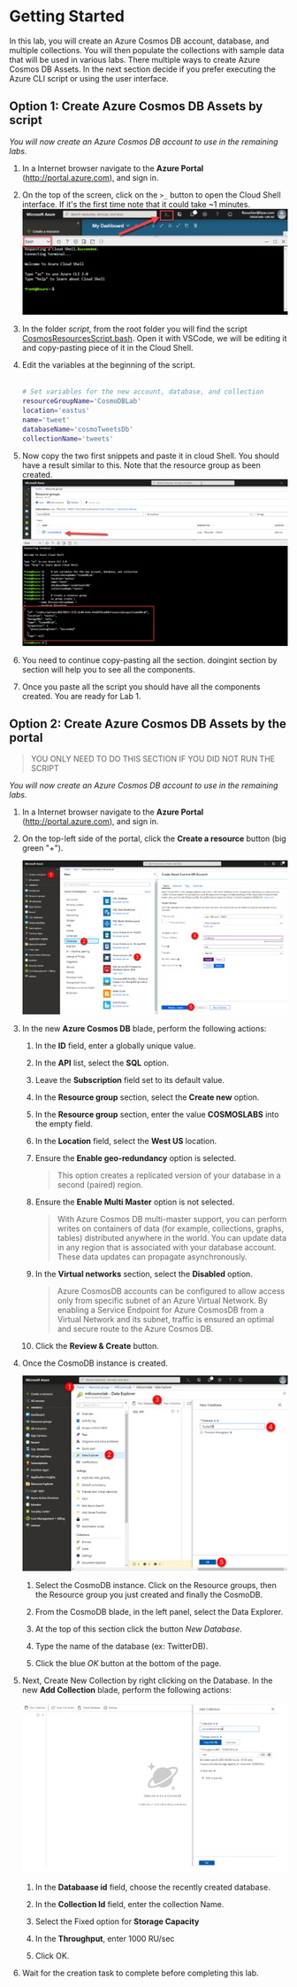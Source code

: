 # Getting Started

In this lab, you will create an Azure Cosmos DB account, database, and multiple collections. You will then populate the collections with sample data that will be used in various labs.  There multiple ways to create Azure Cosmos DB Assets. In the next section decide if you prefer executing the Azure CLI script or using the user interface.

## Option 1: Create Azure Cosmos DB Assets by script

*You will now create an Azure Cosmos DB account to use in the remaining labs.*

1. In a Internet browser navigate to the **Azure Portal** (<http://portal.azure.com>), and sign in.

1. On the top of the screen, click on the `>_` button to open the Cloud Shell interface. If it's the first time note that it could take ~1 minutes.
   ![Open the Cloud Shell](./media/OpenCloudShell.png)

1. In the folder *script*, from the root folder you will find the script [CosmosResourcesScript.bash](../scripts/CosmosResourcesScript.bash). Open it with VSCode, we will be editing it and copy-pasting piece of it in the Cloud Shell. 

1. Edit the variables at the beginning of the script. 
   ```bash
   
   # Set variables for the new account, database, and collection
   resourceGroupName='CosmoDBLab'
   location='eastus'
   name='tweet'
   databaseName='cosmoTweetsDb'
   collectionName='tweets'
   
   ```

1. Now copy the two first snippets and paste it in cloud Shell. You should have a result similar to this. Note that the resource group as been created.
   ![Open the Cloud Shell](./media/pasteResult.png)

1. You need to continue copy-pasting all the section. doingint section by section will help you to see all the components.

1. Once you paste all the script you should have all the components created. You are ready for Lab 1.

## Option 2: Create Azure Cosmos DB Assets by the portal

> YOU ONLY NEED TO DO THIS SECTION IF YOU DID NOT RUN THE SCRIPT

*You will now create an Azure Cosmos DB account to use in the remaining labs.*

1. In a Internet browser navigate to the **Azure Portal** (<http://portal.azure.com>), and sign in.

1. On the top-left side of the portal, click the **Create a resource** button (big green "+").
	
    ![Create a resource](./media/CreateAzureCosmoDB.png)

1. In the new **Azure Cosmos DB** blade, perform the following actions:

    1. In the **ID** field, enter a globally unique value.

    1. In the **API** list, select the **SQL** option.

    1. Leave the **Subscription** field set to its default value.

    1. In the **Resource group** section, select the **Create new** option.

    1. In the **Resource group** section, enter the value **COSMOSLABS**  into the empty field.

    1. In the **Location** field, select the **West US** location.

    1. Ensure the **Enable geo-redundancy** option is selected.

        > This option creates a replicated version of your database in a second (paired) region.

    1. Ensure the **Enable Multi Master** option is not selected.

        > With Azure Cosmos DB multi-master support, you can perform writes on containers of data (for example, collections, graphs, tables) distributed anywhere in the world. You can update data in any region that is associated with your database account. These data updates can propagate asynchronously. 

    1. In the **Virtual networks** section, select the **Disabled** option.

        > Azure CosmosDB accounts can be configured to allow access only from specific subnet of an Azure Virtual Network. By enabling a Service Endpoint for Azure CosmosDB from a Virtual Network and its subnet, traffic is ensured an optimal and secure route to the Azure Cosmos DB.

    1. Click the **Review & Create** button.

1. Once the CosmoDB instance is created.

    ![Create Cosmos instance](./media/CreateNewDatabase.png)

    1. Select the CosmoDB instance. Click on the Resource groups, then the Resource group you just created and finally the CosmoDB.

    1. From the CosmoDB blade, in the left panel, select the Data Explorer.

    1. At the top of this section click the button *New Database*.
    
    1. Type the name of the database (ex: TwitterDB).

    1. Click the blue *OK* button at the bottom of the page.
    

1. Next, Create New Collection by right clicking on the Database. In the new **Add Collection** blade, perform the following actions:

	![Create Cosmos instance](./media/CreateCollection_2.PNG)

	1. In the **Databaase id** field, choose the recently created database.
	
	1. In the **Collection Id** field, enter the collection Name.
	
	1. Select the Fixed option for **Storage Capacity**
	
	1. In the **Throughput**, enter 1000 RU/sec
	
	1. Click OK.

1. Wait for the creation task to complete before completing this lab.

